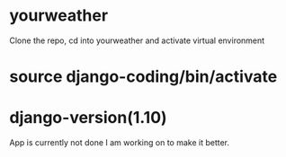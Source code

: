 # yourweather
Clone the repo, cd into yourweather and activate virtual environment
# source django-coding/bin/activate

# django-version(1.10)

App is currently not done I am working on to make it better.
